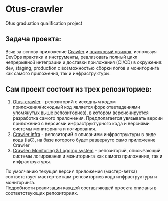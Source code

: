 # Otus-crawler
Otus graduation qualification project

## Задача проекта: 

Взяв за основу приложение [Crawler](https://github.com/express42/search_engine_crawler) и [поисковый движок](https://github.com/express42/search_engine_ui), используя DevOps практики
и инструменты, реализовать полный цикл непрерывной интеграции и доставки приложения (CI/CD) в окружения: dev, staging, production с возможностью сборки логов и мониторинга как самого
приложения, так и инфраструктуры.

Сам проект состоит из трех репозиториев:
---
1. [Otus-crawler](https://github.com/ivbor7/Otus-crawler) - репозиторий с исходным кодом приложения(исходный код является форк ответвдениями упомянутых выше репозиториев), 
в котором версионируется разработка самого приложения. Предполагается увязывать версии приложения с версиями инфраструктурного кода и версиями системы мониторинга и логирования.
2. [Crawler infra](https://github.com/ivbor7/Crawler-Infra) - репозиторий с описанием инфраструктуры в виде кода (IaC), на базе которого будет развернуто само приложение Crawler
3. [Crawler: Monitoring & Logging system](https://github.com/ivbor7/monitor) - репозиторий, описывающий системы логирования и мониторинга как самого приложения, так и инфраструктуры.

По умолчанию текущая версия приложения (мастер-ветка) соответствует мастер-веткам репозиториев кода инфраструктуры и мониторинга.  
Подробности реализации каждой составляющей проекта описаны в соответствующих репозиториях.
